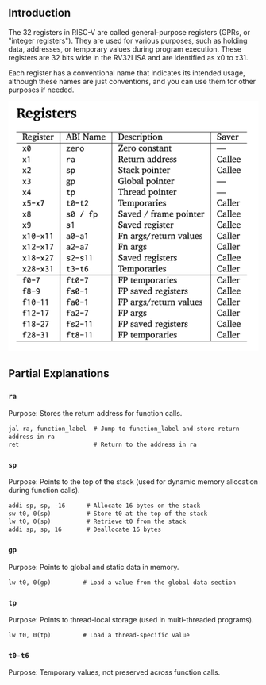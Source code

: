 ## Introduction

The 32 registers in RISC-V are called general-purpose registers (GPRs, or "integer registers"). They are used for various purposes, such as holding data, addresses, or temporary values during program execution. These registers are 32 bits wide in the RV32I ISA and are identified as x0 to x31.

Each register has a conventional name that indicates its intended usage, although these names are just conventions, and you can use them for other purposes if needed.

![](gprs.png)

## Partial Explanations

### `ra`

Purpose: Stores the return address for function calls.

```assembly
jal ra, function_label  # Jump to function_label and store return address in ra
ret                     # Return to the address in ra
```

### `sp`

Purpose: Points to the top of the stack (used for dynamic memory allocation during function calls).

```assembly
addi sp, sp, -16      # Allocate 16 bytes on the stack
sw t0, 0(sp)          # Store t0 at the top of the stack
lw t0, 0(sp)          # Retrieve t0 from the stack
addi sp, sp, 16       # Deallocate 16 bytes
```

### `gp`

Purpose: Points to global and static data in memory.

```assembly
lw t0, 0(gp)         # Load a value from the global data section
```

### `tp`

Purpose: Points to thread-local storage (used in multi-threaded programs).

```assembly
lw t0, 0(tp)         # Load a thread-specific value
```

### `t0-t6`

Purpose: Temporary values, not preserved across function calls.

